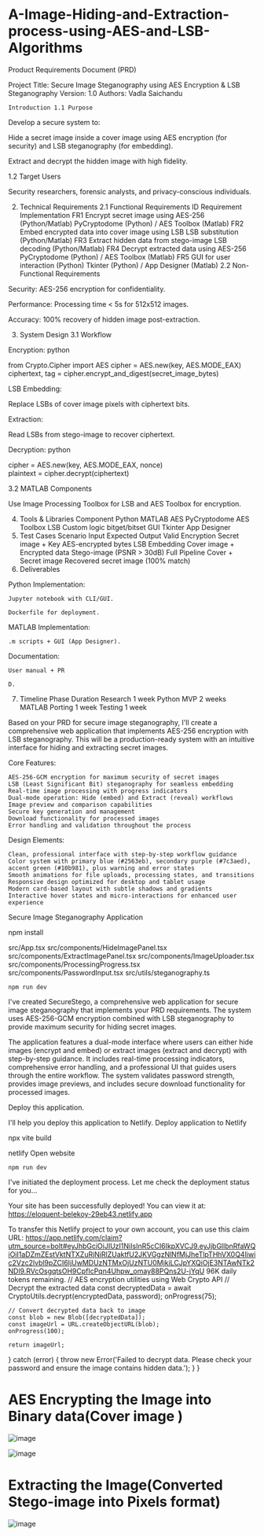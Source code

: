# A-Image-Hiding-and-Extraction-process-using-AES-and-LSB-Algorithms
Product Requirements Document (PRD)

Project Title: Secure Image Steganography using AES Encryption & LSB Steganography
Version: 1.0
Authors: Vadla Saichandu

    Introduction 1.1 Purpose

Develop a secure system to:

Hide a secret image inside a cover image using AES encryption (for security) and LSB steganography (for embedding).

Extract and decrypt the hidden image with high fidelity.

1.2 Target Users

Security researchers, forensic analysts, and privacy-conscious individuals.

2. Technical Requirements
2.1 Functional Requirements
ID	Requirement	Implementation
FR1	Encrypt secret image using AES-256 (Python/Matlab)	PyCryptodome (Python) / AES Toolbox (Matlab)
FR2	Embed encrypted data into cover image using LSB	LSB substitution (Python/Matlab)
FR3	Extract hidden data from stego-image	LSB decoding (Python/Matlab)
FR4	Decrypt extracted data using AES-256	PyCryptodome (Python) / AES Toolbox (Matlab)
FR5	GUI for user interaction (Python)	Tkinter (Python) / App Designer (Matlab)
2.2 Non-Functional Requirements

Security: AES-256 encryption for confidentiality.

Performance: Processing time < 5s for 512x512 images.

Accuracy: 100% recovery of hidden image post-extraction.

3. System Design
3.1 Workflow

Encryption:
python

from Crypto.Cipher import AES
cipher = AES.new(key, AES.MODE_EAX)
ciphertext, tag = cipher.encrypt_and_digest(secret_image_bytes)

LSB Embedding:

Replace LSBs of cover image pixels with ciphertext bits.

Extraction:

Read LSBs from stego-image to recover ciphertext.

Decryption:
python

cipher = AES.new(key, AES.MODE_EAX, nonce)  
plaintext = cipher.decrypt(ciphertext)  

3.2 MATLAB Components

Use Image Processing Toolbox for LSB and AES Toolbox for encryption.

4. Tools & Libraries
Component	Python	MATLAB
AES	PyCryptodome	AES Toolbox
LSB	Custom logic	bitget/bitset
GUI	Tkinter	App Designer
5. Test Cases
Scenario	Input	Expected Output
Valid Encryption	Secret image + Key	AES-encrypted bytes
LSB Embedding	Cover image + Encrypted data	Stego-image (PSNR > 30dB)
Full Pipeline	Cover + Secret image	Recovered secret image (100% match)
6. Deliverables

Python Implementation:

    Jupyter notebook with CLI/GUI.

    Dockerfile for deployment.

MATLAB Implementation:

    .m scripts + GUI (App Designer).

Documentation:

    User manual + PR

    D.

7. Timeline
Phase	Duration
Research	1 week
Python MVP	2 weeks
MATLAB Porting	1 week
Testing	1 week

Based on your PRD for secure image steganography, I'll create a comprehensive web application that implements AES-256 encryption with LSB steganography. This will be a production-ready system with an intuitive interface for hiding and extracting secret images.

Core Features:

    AES-256-GCM encryption for maximum security of secret images
    LSB (Least Significant Bit) steganography for seamless embedding
    Real-time image processing with progress indicators
    Dual-mode operation: Hide (embed) and Extract (reveal) workflows
    Image preview and comparison capabilities
    Secure key generation and management
    Download functionality for processed images
    Error handling and validation throughout the process

Design Elements:

    Clean, professional interface with step-by-step workflow guidance
    Color system with primary blue (#2563eb), secondary purple (#7c3aed), accent green (#10b981), plus warning and error states
    Smooth animations for file uploads, processing states, and transitions
    Responsive design optimized for desktop and tablet usage
    Modern card-based layout with subtle shadows and gradients
    Interactive hover states and micro-interactions for enhanced user experience

Secure Image Steganography Application

npm install

src/App.tsx
src/components/HideImagePanel.tsx
src/components/ExtractImagePanel.tsx
src/components/ImageUploader.tsx
src/components/ProcessingProgress.tsx
src/components/PasswordInput.tsx
src/utils/steganography.ts

    npm run dev

I've created SecureStego, a comprehensive web application for secure image steganography that implements your PRD requirements. The system uses AES-256-GCM encryption combined with LSB steganography to provide maximum security for hiding secret images.

The application features a dual-mode interface where users can either hide images (encrypt and embed) or extract images (extract and decrypt) with step-by-step guidance. It includes real-time processing indicators, comprehensive error handling, and a professional UI that guides users through the entire workflow. The system validates password strength, provides image previews, and includes secure download functionality for processed images.

Deploy this application.

I'll help you deploy this application to Netlify.
Deploy application to Netlify

npx vite build

netlify
Open website

    npm run dev

I've initiated the deployment process. Let me check the deployment status for you...

Your site has been successfully deployed! You can view it at: https://eloquent-belekoy-29eb43.netlify.app

To transfer this Netlify project to your own account, you can use  this claim URL:
https://app.netlify.com/claim?utm_source=bolt#eyJhbGciOiJIUzI1NiIsInR5cCI6IkpXVCJ9.eyJjbGllbnRfaWQiOiI1aDZmZEstVktNTXZuRjNiRlZUaktfU2JKVGgzNlNfMjJheTlpTHhVX0Q4Iiwic2Vzc2lvbl9pZCI6IjUwMDUzNTMxOjUzNTU0MjkiLCJpYXQiOjE3NTAwNTk2NDl9.RVcOsgqtsOH9CpfIcPqn4Uhpw_omay88PQns2U-jYqU
96K daily tokens remaining.
// AES encryption utilities using Web Crypto API
    // Decrypt the extracted data
    const decryptedData = await CryptoUtils.decrypt(encryptedData, password);
    onProgress(75);

    // Convert decrypted data back to image
    const blob = new Blob([decryptedData]);
    const imageUrl = URL.createObjectURL(blob);
    onProgress(100);

    return imageUrl;
  } catch (error) {
    throw new Error('Failed to decrypt data. Please check your password and ensure the image contains hidden data.');
  }
}

# AES Encrypting the Image into Binary data(Cover image )

![image](https://github.com/user-attachments/assets/3b51da71-3d98-4449-9c21-d84e06dc253b)

![image](https://github.com/user-attachments/assets/5cbebabd-2eb2-489f-a314-f314238df837)

# Extracting the Image(Converted Stego-image into Pixels format)

![image](https://github.com/user-attachments/assets/04f60a15-1077-41ea-847b-e263587ca952)



